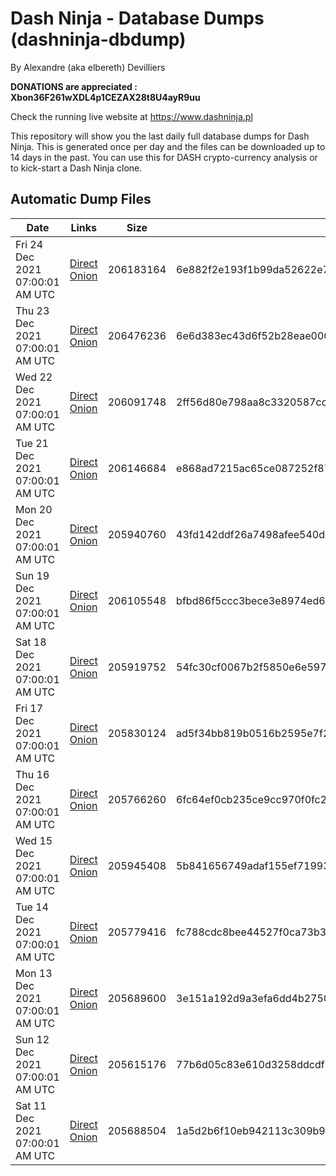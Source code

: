 # Dash Ninja - Database Dumps (dashninja-dbdump)
By Alexandre (aka elbereth) Devilliers

**DONATIONS are appreciated : Xbon36F261wXDL4p1CEZAX28t8U4ayR9uu**

Check the running live website at https://www.dashninja.pl

This repository will show you the last daily full database dumps for Dash Ninja. This is generated once per day and the files can be downloaded up to 14 days in the past.
You can use this for DASH crypto-currency analysis or to kick-start a Dash Ninja clone.


## Automatic Dump Files
| Date | Links | Size | SHA256 |
|--|--|--|--|
| Fri 24 Dec 2021 07:00:01 AM UTC | [Direct](https://oshi.at/YUvg) [Onion](http://5ety7tpkim5me6eszuwcje7bmy25pbtrjtue7zkqqgziljwqy3rrikqd.onion/YUvg) | 206183164 | 6e882f2e193f1b99da52622e78e31a99dd89af62db557d941f419d2a256acbd3 | 
| Thu 23 Dec 2021 07:00:01 AM UTC | [Direct](https://oshi.at/yejM) [Onion](http://5ety7tpkim5me6eszuwcje7bmy25pbtrjtue7zkqqgziljwqy3rrikqd.onion/yejM) | 206476236 | 6e6d383ec43d6f52b28eae0002a89acd60b02aa8c6c4ab0e1863ee17521f5075 | 
| Wed 22 Dec 2021 07:00:01 AM UTC | [Direct](https://oshi.at/gCwB) [Onion](http://5ety7tpkim5me6eszuwcje7bmy25pbtrjtue7zkqqgziljwqy3rrikqd.onion/gCwB) | 206091748 | 2ff56d80e798aa8c3320587cca54c0c306cf9e3913cd02692a2daa9a4c7f59e4 | 
| Tue 21 Dec 2021 07:00:01 AM UTC | [Direct](https://oshi.at/toVM) [Onion](http://5ety7tpkim5me6eszuwcje7bmy25pbtrjtue7zkqqgziljwqy3rrikqd.onion/toVM) | 206146684 | e868ad7215ac65ce087252f87c72da942003bffeb44efe3aa53e56cf854a46db | 
| Mon 20 Dec 2021 07:00:01 AM UTC | [Direct](https://oshi.at/rdER) [Onion](http://5ety7tpkim5me6eszuwcje7bmy25pbtrjtue7zkqqgziljwqy3rrikqd.onion/rdER) | 205940760 | 43fd142ddf26a7498afee540db05cd7148787baa884783d5bfb1460dc01839c6 | 
| Sun 19 Dec 2021 07:00:01 AM UTC | [Direct](https://oshi.at/MfKL) [Onion](http://5ety7tpkim5me6eszuwcje7bmy25pbtrjtue7zkqqgziljwqy3rrikqd.onion/MfKL) | 206105548 | bfbd86f5ccc3bece3e8974ed6bdd875aff8f5f60cd3280e9386145042dfbf2c2 | 
| Sat 18 Dec 2021 07:00:01 AM UTC | [Direct](https://oshi.at/KJZP) [Onion](http://5ety7tpkim5me6eszuwcje7bmy25pbtrjtue7zkqqgziljwqy3rrikqd.onion/KJZP) | 205919752 | 54fc30cf0067b2f5850e6e5978f0fac02254ce6c6158eabf01fda737c7cfb7f2 | 
| Fri 17 Dec 2021 07:00:01 AM UTC | [Direct](https://oshi.at/LyRk) [Onion](http://5ety7tpkim5me6eszuwcje7bmy25pbtrjtue7zkqqgziljwqy3rrikqd.onion/LyRk) | 205830124 | ad5f34bb819b0516b2595e7f208975a264cd0e7ca802c5fc35cb196e920d1c95 | 
| Thu 16 Dec 2021 07:00:01 AM UTC | [Direct](https://oshi.at/Ggpv) [Onion](http://5ety7tpkim5me6eszuwcje7bmy25pbtrjtue7zkqqgziljwqy3rrikqd.onion/Ggpv) | 205766260 | 6fc64ef0cb235ce9cc970f0fc29ec977b3fe428846d7a0839639053863125afa | 
| Wed 15 Dec 2021 07:00:01 AM UTC | [Direct](https://oshi.at/rqEj) [Onion](http://w4t5efhrkcpq3qihymfxq5uf5wxwbpzd4nmyigcbwo2odskno3czxxid.onion/rqEj) | 205945408 | 5b841656749adaf155ef719938800845a9dd8fa5388cecbc308a7121c69f9dd4 | 
| Tue 14 Dec 2021 07:00:01 AM UTC | [Direct](https://oshi.at/dNBA) [Onion](http://w4t5efhrkcpq3qihymfxq5uf5wxwbpzd4nmyigcbwo2odskno3czxxid.onion/dNBA) | 205779416 | fc788cdc8bee44527f0ca73b3dfed073f13b00f507828d2f50e6e667747fbc14 | 
| Mon 13 Dec 2021 07:00:01 AM UTC | [Direct](https://oshi.at/NRsE) [Onion](http://w4t5efhrkcpq3qihymfxq5uf5wxwbpzd4nmyigcbwo2odskno3czxxid.onion/NRsE) | 205689600 | 3e151a192d9a3efa6dd4b2750ea871ebd8b6f1939180859db0370934f0ed48cb | 
| Sun 12 Dec 2021 07:00:01 AM UTC | [Direct](https://oshi.at/kHBdDk) [Onion](http://didllblj4qsn5oeaejoayl2orvdalsdyr4ppjvstsjfyorffdv6zrlid.onion/kHBdDk) | 205615176 | 77b6d05c83e610d3258ddcdf34f755378c6740598067566379273696cc891759 | 
| Sat 11 Dec 2021 07:00:01 AM UTC | [Direct](https://oshi.at/hAGLPo) [Onion](http://didllblj4qsn5oeaejoayl2orvdalsdyr4ppjvstsjfyorffdv6zrlid.onion/hAGLPo) | 205688504 | 1a5d2b6f10eb942113c309b9dcdd2de6fa5f9a143b0a35f48e7aca03af0350d5 | 
